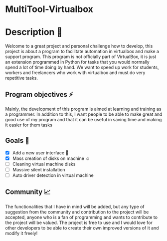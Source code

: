 # MultiTool-Virtualbox

# Description :tea:
Welcome to a great project and personal challenge how to develop, this project is about a program to facilitate automation in virtualbox and make a support program.
This program is not officially part of VirtualBox, it is just an extension programmed in Python for tasks that you would normally spend a lot of time doing by hand. We want to speed up work for students, workers and freelancers who work with virtualbox and must do very repetitive tasks.

## Program objectives :zap:
Mainly, the development of this program is aimed at learning and training as a programmer. In addition to this, I want people to be able to make great and good use of my program and that it can be useful in saving time and making it easier for them tasks

## Goals :wrench:
- [x] Add a new user interface :tada:
- [x] Mass creation of disks on machine :relaxed:
- [ ] Cleaning virtual machine disks
- [ ] Massive silent installation
- [ ] Auto driver detection in virtual machine

## Community :chart_with_upwards_trend:
The functionalities that I have in mind will be added, but any type of suggestion from the community and contribution to the project will be accepted, anyone who is a fan of programming and wants to contribute to the project will be valued.
The project is free to use and I would love for other developers to be able to create their own improved versions of it and modify it freely!
